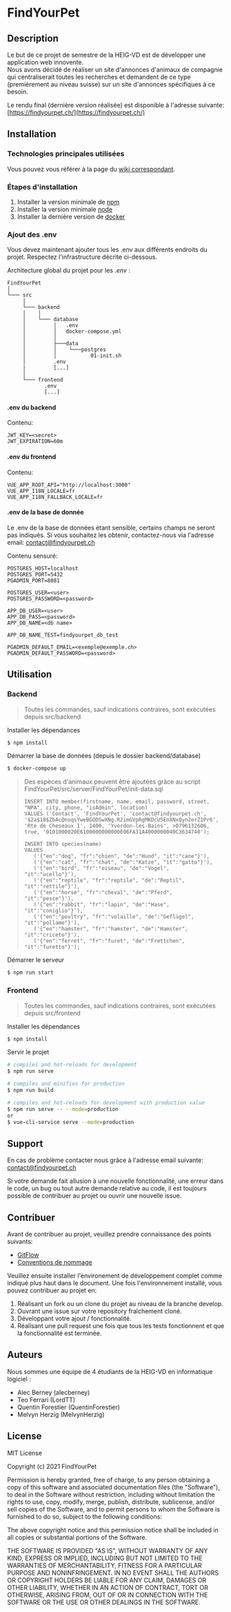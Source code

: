 # FindYourPet

## Description 

Le but de ce projet de semestre de la HEIG-VD est de développer une application web innovente.\
Nous avons décidé de réaliser un site d'annonces d'animaux de compagnie 
qui centraliserait toutes les recherches et demandent de ce type (premièrement au niveau suisse) 
sur un site d'annonces spécifiques à ce besoin.

Le rendu final (dernière version réalisée) est disponible à l'adresse suivante:\
[https://findyourpet.ch/](https://findyourpet.ch/)

## Installation

### Technologies principales utilisées


Vous pouvez vous référer à la page du [wiki correspondant](https://github.com/FindYourPet-ch/FindYourPet/wiki/Choix-technologiques).


### Étapes d'installation

1. Installer la version minimale de [npm](https://docs.npmjs.com/getting-started)
2. Installer la version minimale [node](https://nodejs.org/en/download/)
3. Installer la dernière version de [docker](https://docs.docker.com/engine/install/)

### Ajout des .env

Vous devez maintenant ajouter tous les .env aux différents endroits du projet.
Respectez l'infrastructure décrite ci-dessous.

Architecture global du projet pour les _.env_ :
```
FindYourPet
│
└─── src
     │    
     └─── backend
     │    │
     │    └─── database
     │         │   .env
     │         │   docker-compose.yml
     │         │
     │         ├───data
     │         │    └───postgres
     │         │           01-init.sh
     │         .env
     |         [...]
     │    
     └─── frontend
            .env
            [...]
```

#### .env du backend

Contenu:
```
JWT_KEY=<secret>
JWT_EXPIRATION=60m
```

#### .env du frontend

Contenu:
```
VUE_APP_ROOT_API="http://localhost:3000"
VUE_APP_I18N_LOCALE=fr
VUE_APP_I18N_FALLBACK_LOCALE=fr
```


#### .env de la base de donnée
Le .env de la base de données étant sensible, certains champs ne seront pas indiqués.
Si vous souhaitez les obtenir, contactez-nous via l'adresse email: contact@findyourpet.ch

Contenu sensuré:
```
POSTGRES_HOST=localhost
POSTGRES_PORT=5432
PGADMIN_PORT=8081

POSTGRES_USER=<user>
POSTGRES_PASSWORD=<password>

APP_DB_USER=<user>
APP_DB_PASS=<password>
APP_DB_NAME=<db name>

APP_DB_NAME_TEST=findyourpet_db_test

PGADMIN_DEFAULT_EMAIL=<exemple@exemple.ch>
PGADMIN_DEFAULT_PASSWORD=<password>
```

## Utilisation

### Backend
> Toutes les commandes, sauf indications contraires, sont exécutées depuis src/backend

Installer les dépendances
```bash
$ npm install
```

Démarrer la base de données (depuis le dossier backend/database)
```bash
$ docker-compose up
```

> Des espèces d'animaux peuvent être ajoutées grâce au script FindYourPet/src/server/FindYourPet/init-data.sql
> ```
> INSERT INTO member(firstname, name, email, password, street, "NPA", city, phone, "isAdmin", location)
>VALUES ('Contact', 'FindYourPet', 'contact@findyourpet.ch', '$2a$10$ZbAcQnoqsYweBGODSwXNg.R2imGVpRgMKDcU5EnXNxQyn2erZ1Pr6', 'Rte de Cheseaux 1', 1400, 'Yverdon-les-Bains', >0796132606, true, '0101000020E6100000000000E06FA31A4000000040C3634740');
>
>INSERT INTO species(name)
>VALUES
>    ('{"en":"dog", "fr":"chien", "de":"Hund", "it":"cane"}'),
>    ('{"en":"cat", "fr":"chat", "de":"Katze", "it":"gatto"}'),
>    ('{"en":"bird", "fr":"oiseau", "de":"Vogel", "it":"ucello"}'),
>    ('{"en":"reptile", "fr":"reptile", "de":"Reptil", "it":"rettile"}'),
>    ('{"en":"horse", "fr":"cheval", "de":"Pferd", "it":"pesce"}'),
>    ('{"en":"rabbit", "fr":"lapin", "de":"Hase", "it":"coniglio"}'),
>    ('{"en":"poultry", "fr":"volaille", "de":"Geflügel", "it":"pollame"}'),
>    ('{"en":"hamster", "fr":"hamster", "de":"Hamster", "it":"criceto"}'),
>    ('{"en":"ferret", "fr":"furet", "de":"Frettchen", "it":"furetto"}');
>```    

Démarrer le serveur
```bash
$ npm run start
```

### Frontend

> Toutes les commandes, sauf indications contraires, sont exécutées depuis src/frontend

Installer les dépendances
```bash
$ npm install
```

Servir le projet
```bash
# compiles and hot-reloads for development
$ npm run serve

# compiles and minifies for production
$ npm run build

# compiles and hot-reloads for development with production value
$ npm run serve -- --mode=production
or
$ vue-cli-service serve --mode=production 
```

## Support

En cas de problème contacter nous grâce à l'adresse email suivante: contact@findyourpet.ch

Si votre demande fait allusion à une nouvelle fonctionnalité, une erreur dans le code, 
un bug ou tout autre demande relative au code, 
il est toujours possible de contribuer au projet ou ouvrir une nouvelle issue.

## Contribuer

Avant de contribuer au projet, veuillez prendre connaissance des points suivants:

* [GitFlow](https://github.com/FindYourPet-ch/FindYourPet/wiki/Workflow-Git)
* [Conventions de nommage](https://github.com/FindYourPet-ch/FindYourPet/wiki/Conventions-de-nommage)

Veuillez ensuite installer l'environement de développement complet comme indiqué plus haut dans le document. 
Une fois l'environnement installé, vous pouvez contribuer au projet en:

1. Réalisant un fork ou un clone du projet au niveau de la branche develop.
2. Ouvrant une issue sur votre repository fraîchement cloné.
3. Développant votre ajout / fonctionnalité.
4. Réalisant une pull request une fois que tous les tests fonctionnent et que la fonctionnalité est terminée.

## Auteurs

Nous sommes une équipe de 4 étudiants de la HEIG-VD en informatique logiciel :

- Alec Berney (alecberney)
- Teo Ferrari (LordTT)
- Quentin Forestier (QuentinForestier)
- Melvyn Herzig (MelvynHerzig)

## License

MIT License

Copyright (c) 2021 FindYourPet

Permission is hereby granted, free of charge, to any person obtaining a copy
of this software and associated documentation files (the "Software"), to deal
in the Software without restriction, including without limitation the rights
to use, copy, modify, merge, publish, distribute, sublicense, and/or sell
copies of the Software, and to permit persons to whom the Software is
furnished to do so, subject to the following conditions:

The above copyright notice and this permission notice shall be included in all
copies or substantial portions of the Software.

THE SOFTWARE IS PROVIDED "AS IS", WITHOUT WARRANTY OF ANY KIND, EXPRESS OR
IMPLIED, INCLUDING BUT NOT LIMITED TO THE WARRANTIES OF MERCHANTABILITY,
FITNESS FOR A PARTICULAR PURPOSE AND NONINFRINGEMENT. IN NO EVENT SHALL THE
AUTHORS OR COPYRIGHT HOLDERS BE LIABLE FOR ANY CLAIM, DAMAGES OR OTHER
LIABILITY, WHETHER IN AN ACTION OF CONTRACT, TORT OR OTHERWISE, ARISING FROM,
OUT OF OR IN CONNECTION WITH THE SOFTWARE OR THE USE OR OTHER DEALINGS IN THE
SOFTWARE.

